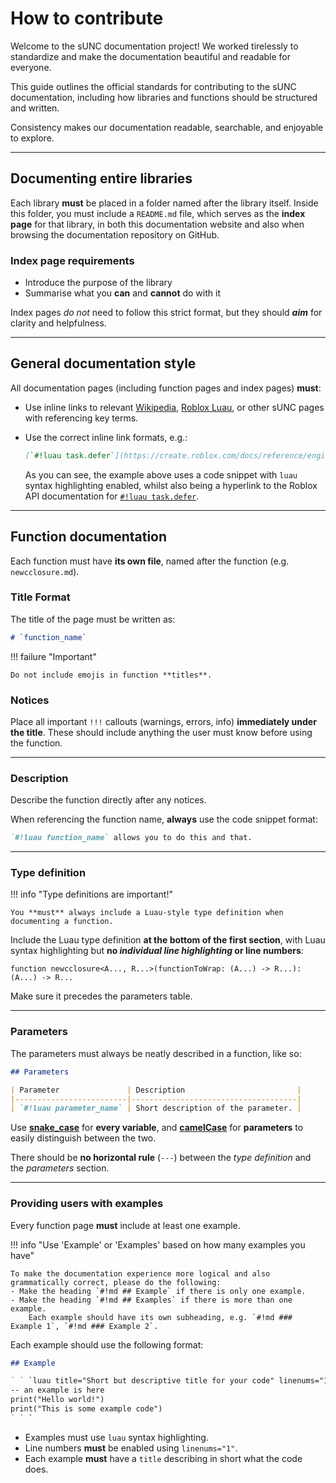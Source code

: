 # How to contribute

Welcome to the sUNC documentation project! We worked tirelessly to standardize and make the documentation beautiful and readable for everyone.

This guide outlines the official standards for contributing to the sUNC documentation, including how libraries and functions should be structured and written.

Consistency makes our documentation readable, searchable, and enjoyable to explore.

---

## Documenting entire libraries

Each library **must** be placed in a folder named after the library itself. Inside this folder, you must include a `README.md` file, which serves as the **index page** for that library, in both this documentation website and also when browsing the documentation repository on GitHub.

### Index page requirements

- Introduce the purpose of the library
- Summarise what you **can** and **cannot** do with it

Index pages *do not* need to follow this strict format, but they should ***aim*** for clarity and helpfulness.

---

## General documentation style

All documentation pages (including function pages and index pages) **must**:

- Use inline links to relevant [Wikipedia](https://wikipedia.org), [Roblox Luau](https://create.roblox.com/docs), or other sUNC pages with referencing key terms.
- Use the correct inline link formats, e.g.:

    ```md
    [`#!luau task.defer`](https://create.roblox.com/docs/reference/engine/libraries/task#defer)
    ```

    As you can see, the example above uses a code snippet with `luau` syntax highlighting enabled, whilst also being a hyperlink to the Roblox API documentation for [`#!luau task.defer`](https://create.roblox.com/docs/reference/engine/libraries/task#defer).

---

## Function documentation

Each function must have **its own file**, named after the function (e.g. `newcclosure.md`).

### Title Format

The title of the page must be written as:

```md
# `function_name`
```

!!! failure "Important"

    Do not include emojis in function **titles**.

### Notices

Place all important `!!!` callouts (warnings, errors, info) **immediately under the title**. These should include anything the user must know before using the function.

---

### Description

Describe the function directly after any notices.

When referencing the function name, **always** use the code snippet format:

```md
`#!luau function_name` allows you to do this and that.
```

---

### Type definition

!!! info "Type definitions are important!"

    You **must** always include a Luau-style type definition when documenting a function.

Include the Luau type definition **at the bottom of the first section**, with Luau syntax highlighting but **no *individual line highlighting* or line numbers**:

```luau
function newcclosure<A..., R...>(functionToWrap: (A...) -> R...): (A...) -> R...
```

Make sure it precedes the parameters table.

---

### Parameters

The parameters must always be neatly described in a function, like so:

```md
## Parameters

| Parameter               | Description                         |
|-------------------------|-------------------------------------|
| `#!luau parameter_name` | Short description of the parameter. |
```

Use [**snake_case**](https://en.wikipedia.org/wiki/Snake_case) for **every variable**, and [**camelCase**](https://en.wikipedia.org/wiki/Camel_case) for **parameters** to easily distinguish between the two.

There should be **no horizontal rule** (`---`) between the *type definition* and the *parameters* section.

---

### Providing users with examples

Every function page **must** include at least one example.

!!! info "Use 'Example' or 'Examples' based on how many examples you have"

    To make the documentation experience more logical and also grammatically correct, please do the following:
    - Make the heading `#!md ## Example` if there is only one example.
    - Make the heading `#!md ## Examples` if there is more than one example.
        Each example should have its own subheading, e.g. `#!md ### Example 1`, `#!md ### Example 2`.

Each example should use the following format:

```md
## Example

` ` `luau title="Short but descriptive title for your code" linenums="1"
-- an example is here
print("Hello world!")
print("This is some example code")
` ` `

```

- Examples must use `luau` syntax highlighting.
- Line numbers **must** be enabled using `linenums="1"`.
- Each example **must** have a `title` describing in short what the code does.
